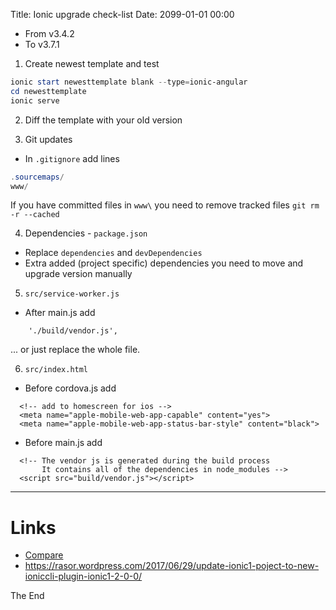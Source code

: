 Title: Ionic upgrade check-list
Date: 2099-01-01 00:00

* From v3.4.2
* To v3.7.1


1. Create newest template and test
```ps1
ionic start newesttemplate blank --type=ionic-angular
cd newesttemplate
ionic serve
```

2. Diff the template with your old version

3. Git updates

* In `.gitignore` add lines
```ps1
.sourcemaps/
www/
```

If you have committed files in `www\` you need to remove tracked files
`git rm -r --cached`

4. Dependencies - `package.json`

* Replace `dependencies` and `devDependencies`
* Extra added (project specific) dependencies you need to move and upgrade version manually

5. `src/service-worker.js`

* After main.js add
```
    './build/vendor.js',
```

... or just replace the whole file.

6. `src/index.html`

* Before cordova.js add
```
  <!-- add to homescreen for ios -->
  <meta name="apple-mobile-web-app-capable" content="yes">
  <meta name="apple-mobile-web-app-status-bar-style" content="black">
```

* Before main.js add
```
  <!-- The vendor js is generated during the build process
       It contains all of the dependencies in node_modules -->
  <script src="build/vendor.js"></script>
```

--------------

# Links

* [Compare](https://github.com/rasor/ionDogMap/commit/0a292fa2b5cd73594c233cad382abcaef08c213c)
* <https://rasor.wordpress.com/2017/06/29/update-ionic1-poject-to-new-ioniccli-plugin-ionic1-2-0-0/>

The End
